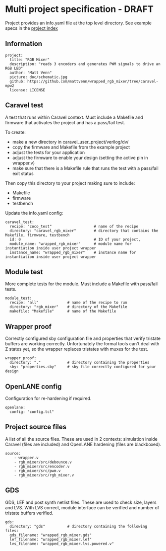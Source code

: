 # Multi project specification - DRAFT

Project provides an info.yaml file at the top level directory.
See example specs in the [project index](../index.md)

## Information

    project: 
      title: "RGB Mixer"
      description: "reads 3 encoders and generates PWM signals to drive an RGB LED"
      author: "Matt Venn"       
      picture: doc/schematic.jpg
      github: https://github.com/mattvenn/wrapped_rgb_mixer/tree/caravel-mpw2
      license: LICENSE

## Caravel test

A test that runs within Caravel context. Must include a Makefile and firmware that activates the project and has a pass/fail test.

To create:

* make a new directory in caravel_user_project/verilog/dv/
* copy the firmware and Makefile from the example project
* adjust the tests for your application
* adjust the firmware to enable your design (setting the active pin in wrapper.v)
* make sure that there is a Makefile rule that runs the test with a pass/fail exit status

Then copy this directory to your project making sure to include:

* Makefile
* firmware
* testbench

Update the info.yaml config:

    caravel_test:
      recipe: "coco_test"                   # name of the recipe
      directory: "caravel_rgb_mixer"        # directory that contains the Makefile, firmware, testbench
      id: 0                                 # ID of your project, 
      module_name: "wrapped_rgb_mixer"      # module name for instantiation inside user project wrapper
      instance_name: "wrapped_rgb_mixer"    # instance name for instantiation inside user project wrapper

## Module test

More complete tests for the module. Must include a Makefile with pass/fail tests.

    module_test:
      recipe: "all"             # name of the recipe to run
      directory: "rgb_mixer"    # directory of the Makefile
      makefile: "Makefile"      # name of the Makefile

## Wrapper proof

Correctly configured sby configuration file and properties that verify tristate buffers are working correctly.
Unfortunately the formal tools can't deal with Z states yet, so the wrapper replaces tristates with muxes for the test.

    wrapper_proof:
      directory: "."            # directory containing the properties
      sby: "properties.sby"     # sby file correctly configured for your design

## OpenLANE config

Configuration for re-hardening if required.

    openlane:
      config: "config.tcl"

## Project source files

A list of all the source files. These are used in 2 contexts: simulation inside Caravel (files are included) and OpenLANE hardening (files are blackboxed).

    source:
        - wrapper.v
        - rgb_mixer/src/debounce.v
        - rgb_mixer/src/encoder.v
        - rgb_mixer/src/pwm.v
        - rgb_mixer/src/rgb_mixer.v

## GDS

GDS, LEF and post synth netlist files. These are used to check size, layers and LVS. With LVS correct, module interface can be verified and number of tristate buffers verified.

    gds:
      directory: "gds"          # directory containing the following files:
      gds_filename: "wrapped_rgb_mixer.gds"
      lef_filename: "wrapped_rgb_mixer.lef"
      lvs_filename: "wrapped_rgb_mixer.lvs.powered.v"

